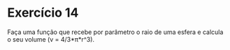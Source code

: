 # Exercício 14

Faça uma função que recebe por parâmetro o raio de uma esfera e calcula o seu volume (v = 4/3\*π\*r^3).